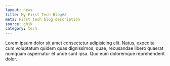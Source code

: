 ```yaml
---
layout: news
title: My First Tech Blog#2
meta: First tech blog description
source: ghjk
category: tech
---
```



Lorem ipsum dolor sit amet consectetur adipisicing elit. Natus, expedita cum voluptatum quidem quas dignissimos, quae, recusandae libero quaerat numquam aspernatur et unde sunt ipsa. Quo eum doloremque reprehenderit dolor.